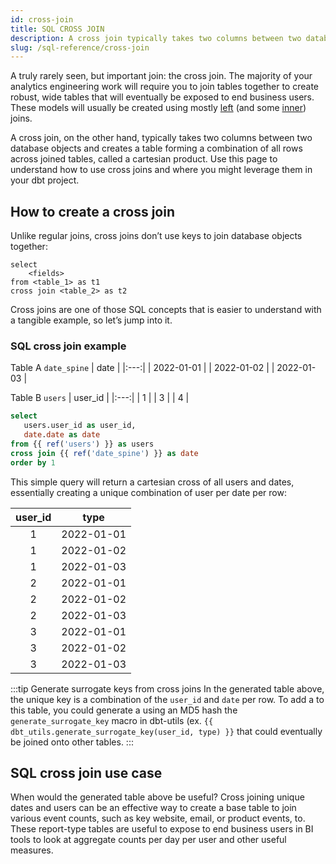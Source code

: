 ```yaml
---
id: cross-join
title: SQL CROSS JOIN
description: A cross join typically takes two columns between two database objects and creates a table forming a combination of all rows across joined tables, called a cartesian product.
slug: /sql-reference/cross-join
---
```


<head>
    <title>Working with cross joins in SQL</title>
</head>

A truly rarely seen, but important join: the cross join. The majority of your analytics engineering work will require you to join tables together to create robust, wide tables that will eventually be exposed to end business users. These models will usually be created using mostly [left](/sql-reference/left) (and some [inner](/sql-reference/inner-join)) joins.

A cross join, on the other hand, typically takes two columns between two database objects and creates a table forming a combination of all rows across joined tables, called a cartesian product. Use this page to understand how to use cross joins and where you might leverage them in your dbt project.

## How to create a cross join

Unlike regular joins, cross joins don’t use keys to join database objects together:

```
select
    <fields>
from <table_1> as t1
cross join <table_2> as t2
```

Cross joins are one of those SQL concepts that is easier to understand with a tangible example, so let’s jump into it.

### SQL cross join example

Table A `date_spine`
| date |
|:---:|
| 2022-01-01 |
| 2022-01-02 |
| 2022-01-03 |

Table B `users`
| user_id |
|:---:|
| 1 |
| 3 |
| 4 |

```sql
select
   users.user_id as user_id,
   date.date as date
from {{ ref('users') }} as users
cross join {{ ref('date_spine') }} as date
order by 1
```

This simple query will return a cartesian cross of all users and dates, essentially creating a unique combination of user per date per row:

| user_id | type |
|:---:|:---:|
| 1 | 2022-01-01 |
| 1 | 2022-01-02 |
| 1 | 2022-01-03 |
| 2 | 2022-01-01 |
| 2 | 2022-01-02 |
| 2 | 2022-01-03 |
| 3 | 2022-01-01 |
| 3 | 2022-01-02 |
| 3 | 2022-01-03 |

:::tip Generate surrogate keys from cross joins
In the generated table above, the unique key is a combination of the `user_id` and `date` per row. To add a <Term id="primary-key" /> to this table, you could generate a <Term id="surrogate-key" /> using an MD5 hash the `generate_surrogate_key` macro in dbt-utils (ex. `{{ dbt_utils.generate_surrogate_key(user_id, type) }}` that could eventually be joined onto other tables.
:::

## SQL cross join use case

When would the generated table above be useful? Cross joining unique dates and users can be an effective way to create a base table to join various event counts, such as key website, email, or product events, to. These report-type tables are useful to expose to end business users in BI tools to look at aggregate counts per day per user and other useful measures.